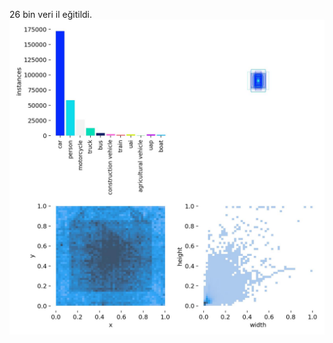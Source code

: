 26 bin veri il eğitildi.
![Veriler](https://github.com/Ugurhandasdemir/YOLOv8_Vehicle_Detection/blob/main/labels.jpg)
